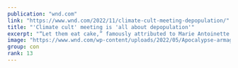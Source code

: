```yaml
---
publication: "wnd.com"
link: "https://www.wnd.com/2022/11/climate-cult-meeting-depopulation/"
title: "'Climate cult' meeting is 'all about depopulation'"
excerpt: "“Let them eat cake,” famously attributed to Marie Antoinette by Jean-Jacques Rousseau, has become universal shorthand for a monarch’s total disregard for her famished citizens stealing and wreaking ha"
image: "https://www.wnd.com/wp-content/uploads/2022/05/Apocalypse-armageddon-end-civilization-times-of-days-death-skull-heartbroken-anguish-misery-grief-woman-crying-destruction-pain-emotion-despair-pillars-pixabay.jpg"
group: con
rank: 13
---
```

